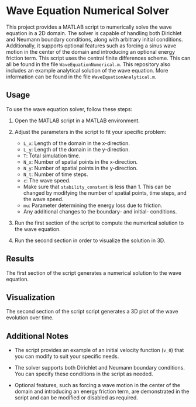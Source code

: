 # Wave Equation Numerical Solver

This project provides a MATLAB script to numerically solve the wave equation in a 2D domain. The solver is capable of handling both Dirichlet and Neumann boundary conditions, along with arbitrary initial conditions. Additionally, it supports optional features such as forcing a sinus wave motion in the center of the domain and introducing an optional energy friction term. This script uses the central finite differences scheme. This can all be found in the file `WaveEquationNumerical.m`. This repository also includes an example analytical solution of the wave equation. More information can be found in the file `WaveEquationAnalytical.m`.

## Usage

To use the wave equation solver, follow these steps:

1. Open the MATLAB script in a MATLAB environment.

2. Adjust the parameters in the script to fit your specific problem:
   - `L_x`: Length of the domain in the x-direction.
   - `L_y`: Length of the domain in the y-direction.
   - `T`: Total simulation time.
   - `N_x`: Number of spatial points in the x-direction.
   - `N_y`: Number of spatial points in the y-direction.
   - `N_t`: Number of time steps.
   - `c`: The wave speed.
   - Make sure that `stability_constant` is less than 1. This can be changed by modifying the number of spatial points, time steps, and the wave speed.
   - `mu`: Parameter determining the energy loss due to friction.
   - Any additional changes to the boundary- and initial- conditions.
3. Run the first section of the script to compute the numerical solution to the wave equation.
4. Run the second section in order to visualize the solution in 3D.

## Results

The first section of the script generates a numerical solution to the wave equation.

## Visualization

The second section of the script script generates a 3D plot of the wave evolution over time.

## Additional Notes

- The script provides an example of an initial velocity function (`v_0`) that you can modify to suit your specific needs.

- The solver supports both Dirichlet and Neumann boundary conditions. You can specify these conditions in the script as needed.

- Optional features, such as forcing a wave motion in the center of the domain and introducing an energy friction term, are demonstrated in the script and can be modified or disabled as required.
